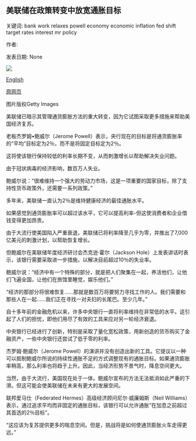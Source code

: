 ## 美联储在政策转变中放宽通胀目标

关键词: bank work relaxes powell economy economic inflation fed shift target rates interest mr policy

作者: 

发表日期: None

![](https://ichef.bbci.co.uk/news/1024/branded_news/0F8F/production/_114138930_gettyimages-1253515769.jpg)

[English](Fed%20relaxes%20inflation%20target%20in%20policy%20shift.md)

[原网页](https://www.bbc.com/news/business-53933239)

图片版权Getty Images

美联储已暗示其管理通货膨胀方法的重大转变，因为它试图采取更多措施来帮助美国经济复苏。

老板杰罗姆•鲍威尔（Jerome Powell）表示，央行现在的目标是将通货膨胀率的“平均”目标定为2％，而不是将固定目标定为2％。

这将使该银行保持较低的利率长期不变，从而刺激增长以帮助解决失业问题。

由于冠状病毒的经济影响，数百万人失业。

鲍威尔说：“很难维持一个强大的劳动力市场，这是一项重要的国家目标，除了支持性货币政策外，还需要一系列政策。”

多年来，美联储一直认为2％是维持健康经济的最佳通胀水平。

如果感觉到通货膨胀率可以超过该水平，它可以提高利率-但这使消费者和企业借钱变得更加昂贵。

由于大流行使美国陷入严重衰退，美联储已将利率降至几乎为零，并推出了7,000亿美元的刺激计划，以帮助恢复增长。

但鲍威尔在美联储年度经济研讨会杰克逊·霍尔（Jackson Hole）上发表讲话时表示，该银行需要采取进一步措施，以解决目前超过10％的失业率。

鲍威尔说：“经济中有一个特殊的部分，就是把人们聚集在一起，养活他们，让他们飞遍全国，让他们在旅馆里睡觉，娱乐他们。”

“经济的那部分将很难恢复……那就是数百万将要努力寻找工作的人。我们需要和那些人在一起……我们正在寻找一对夫妇的长尾巴。至少几年。”

自十多年前的金融危机以来，许多中央银行一直将利率维持在非常低的水平。这引起了人们的担忧，即他们用尽了有效的工具来应对另一轮经济衰退。

中央银行已经进行了创新，特别是采取了量化宽松政策，用新创造的货币购买了金融资产，一些中央银行还尝试了低于零的利率。

杰罗姆·鲍威尔（Jerome Powell）的演讲并没有创造出新的工具。它提议以一种可以抵制鲍威尔所说的持续性通胀不足的方式调整现有的通胀目标。如果通货膨胀率稍高，那么利率也将趋于上升。因此，当经济形势不景气时，降息空间更大。

当然，由于大流行，美国现在处于一体。鲍威尔宣布的方法无法抵消如此严重的下滑。但这可能会使美联储在未来有更大的发展空间。

联邦爱马仕（Federated Hermes）高级经济顾问尼尔·威廉姆斯（Neil Williams）表示，通过追求平均而非固定的通胀目标，该银行可以允许通胀“在加息之前超过其首选的2％目标”。

“这应该为复苏提供更多的喘息空间。但是，挑战将是如何使通货膨胀火车走得更远。”